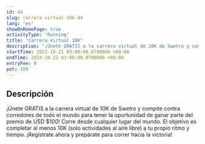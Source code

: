 ```yaml
---
id: 44
slug: carrera-virtual-10k-44
lang: "es"
showOnHomePage: true
activityType: "Running"
title: "Carrera virtual 10K"
description: "¡Únete GRATIS a la carrera virtual de 10K de Swetro y compite contra corredores de todo el mundo para tener la oportunidad de ganar parte del premio de USD $100! Corre desde cualquier lugar del mundo. El objetivo es completar al menos 10K (solo actividades al aire libre) a tu propio ritmo y tiempo. ¡Regístrate ahora y prepárate para correr hacia la victoria!"
startTime: 2023-10-21 05:00:00.0790000 +00:00
endTime: 2023-10-22 03:00:00.0790000 +00:00
entryFee: 0
pot: 100
---
```


## Descripción

¡Únete GRATIS a la carrera virtual de 10K de Swetro y compite contra corredores de todo el mundo para tener la oportunidad de ganar parte del premio de USD $100! Corre desde cualquier lugar del mundo. El objetivo es completar al menos 10K (solo actividades al aire libre) a tu propio ritmo y tiempo. ¡Regístrate ahora y prepárate para correr hacia la victoria!
